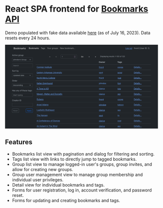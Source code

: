 # React SPA frontend for [Bookmarks API](https://github.com/vvergara2/bookmarks_spring_api)
Demo populated with fake data available [here](https://bookmarksapptest.us.to) (as of July 16, 2023). Data resets every 24 hours.

![](screenshot.png)

## Features
- Bookmarks list view with pagination and dialog for filtering and sorting.
- Tags list view with links to directly jump to tagged bookmarks.
- Group list view to manage logged-in user's groups, group invites, and allow for creating new groups.
- Group user management view to manage group membership and individual user privileges.
- Detail view for individual bookmarks and tags.
- Forms for user registration, log in, account verification, and password reset.
- Forms for updating and creating bookmarks and tags.